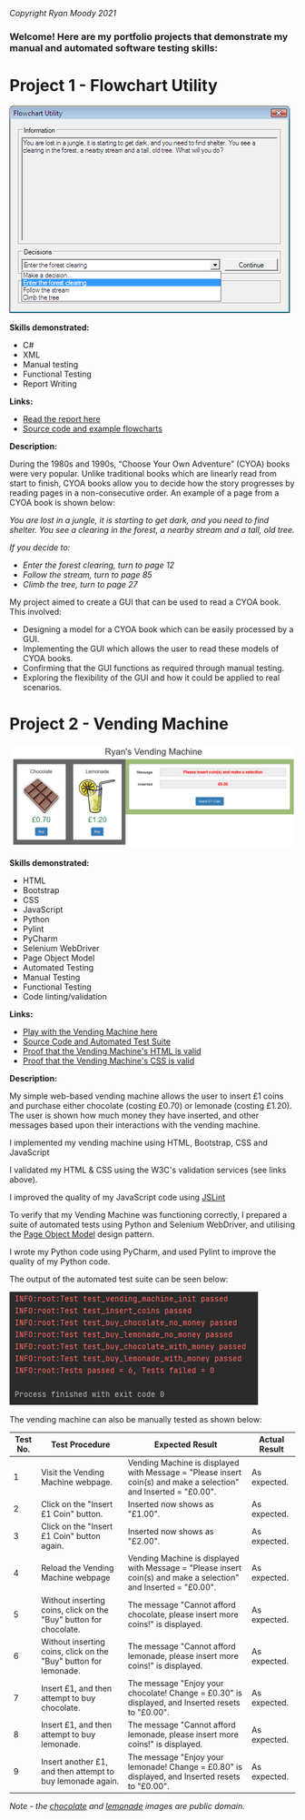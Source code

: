 _Copyright Ryan Moody 2021_

### Welcome! Here are my portfolio projects that demonstrate my manual and automated software testing skills:

# Project 1 - Flowchart Utility

![Flowchart Utility](/images/FlowchartUtility.png)

**Skills demonstrated:**
* C#
* XML
* Manual testing
* Functional Testing
* Report Writing
 
**Links:**
* [Read the report here](https://github.com/RyanMoodyPortfolio/Portfolio/raw/main/FlowchartUtility/FlowchartUtility.doc)
* [Source code and example flowcharts](https://github.com/RyanMoodyPortfolio/Portfolio/tree/main/FlowchartUtility)

**Description:**

During the 1980s and 1990s, “Choose Your Own Adventure” (CYOA) books were very popular. Unlike traditional books which are linearly read from start to finish, CYOA books allow you to decide how the story progresses by reading pages in a non-consecutive order. An example of a page from a CYOA book is shown below:

_You are lost in a jungle, it is starting to get dark, and you need to find shelter. You see a clearing in the forest, a nearby stream and a tall, old tree._

_If you decide to:_
* _Enter the forest clearing, turn to page 12_
* _Follow the stream, turn to page 85_
* _Climb the tree, turn to page 27_

My project aimed to create a GUI that can be used to read a CYOA book. This involved:
*	Designing a model for a CYOA book which can be easily processed by a GUI.
*	Implementing the GUI which allows the user to read these models of CYOA books.
*	Confirming that the GUI functions as required through manual testing.
*	Exploring the flexibility of the GUI and how it could be applied to real scenarios.

# Project 2 - Vending Machine

![Vending Machine](/images/VendingMachine1.png)

**Skills demonstrated:**
* HTML
* Bootstrap
* CSS
* JavaScript
* Python
* Pylint
* PyCharm
* Selenium WebDriver
* Page Object Model
* Automated Testing
* Manual Testing
* Functional Testing
* Code linting/validation
 
**Links:**
* [Play with the Vending Machine here](https://ryanmoodyportfolio.github.io/Portfolio/VendingMachine/VendingMachine.html)
* [Source Code and Automated Test Suite](https://github.com/RyanMoodyPortfolio/Portfolio/tree/main/VendingMachine)
* [Proof that the Vending Machine's HTML is valid](https://validator.w3.org/nu/?doc=https%3A%2F%2Fryanmoodyportfolio.github.io%2FPortfolio%2FVendingMachine%2FVendingMachine.html)
* [Proof that the Vending Machine's CSS is valid](https://jigsaw.w3.org/css-validator/validator?uri=https%3A%2F%2Fryanmoodyportfolio.github.io%2FPortfolio%2FVendingMachine%2FVendingMachine.css&profile=css3svg&usermedium=all&warning=1&vextwarning=&lang=en)
 
 **Description:**
 
My simple web-based vending machine allows the user to insert £1 coins and purchase either chocolate (costing £0.70) or lemonade (costing £1.20). The user is shown how much money they have inserted, and other messages based upon their interactions with the vending machine.

I implemented my vending machine using HTML, Bootstrap, CSS and JavaScript

I validated my HTML & CSS using the W3C's validation services (see links above). 

I improved the quality of my JavaScript code using [JSLint](https://jslint.com/)

To verify that my Vending Machine was functioning correctly, I prepared a suite of automated tests using Python and Selenium WebDriver, and utilising the [Page Object Model](https://www.selenium.dev/documentation/en/guidelines_and_recommendations/page_object_models/) design pattern.

I wrote my Python code using PyCharm, and used Pylint to improve the quality of my Python code.

The output of the automated test suite can be seen below:

![Automated Test Suite Output](/images/VendingMachine2.png)

The vending machine can also be manually tested as shown below:

Test No. | Test Procedure | Expected Result | Actual Result
-------- | -------------- | --------------- | -------------
1 | Visit the Vending Machine webpage. | Vending Machine is displayed with Message = "Please insert coin(s) and make a selection" and Inserted = "£0.00". | As expected.
2 | Click on the "Insert £1 Coin" button. | Inserted now shows as "£1.00". | As expected.
3 | Click on the "Insert £1 Coin" button again. | Inserted now shows as "£2.00". | As expected.
4 | Reload the Vending Machine webpage | Vending Machine is displayed with Message = "Please insert coin(s) and make a selection" and Inserted = "£0.00". | As expected.
5 | Without inserting coins, click on the "Buy" button for chocolate. | The message "Cannot afford chocolate, please insert more coins!" is displayed. | As expected.
6 | Without inserting coins, click on the "Buy" button for lemonade. | The message "Cannot afford lemonade, please insert more coins!" is displayed. | As expected.
7 | Insert £1, and then attempt to buy chocolate. | The message "Enjoy your chocolate! Change = £0.30" is displayed, and Inserted resets to "£0.00". | As expected.
8 | Insert £1, and then attempt to buy lemonade. | The message "Cannot afford lemonade, please insert more coins!" is displayed. | As expected.
9 | Insert another £1, and then attempt to buy lemonade again. | The message "Enjoy your lemonade! Change = £0.80" is displayed, and Inserted resets to "£0.00". | As expected.

_Note - the [chocolate](https://publicdomainvectors.org/en/free-clipart/Chocolate-candy/78781.html) and [lemonade](https://publicdomainvectors.org/en/free-clipart/Vector-drawing-of-lemonade-in-glass/3960.html) images are public domain._

